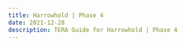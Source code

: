 ```yaml
---
title: Harrowhold | Phase 4
date: 2021-12-28
description: TERA Guide for Harrowhold | Phase 4
---
```

